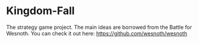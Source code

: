 # Kingdom-Fall
The strategy game project.
The main ideas are borrowed from the Battle for Wesnoth.
You can check it out here: https://github.com/wesnoth/wesnoth

